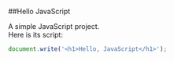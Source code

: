 ##Hello JavaScript

A simple JavaScript project.  
Here is its script:

```javascript
document.write('<h1>Hello, JavaScript</h1>');

```
